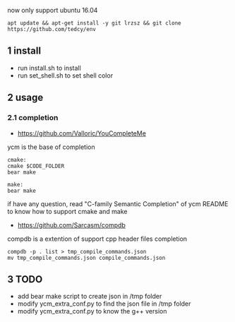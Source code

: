now only support ubuntu 16.04

```
apt update && apt-get install -y git lrzsz && git clone https://github.com/tedcy/env
```

## 1 install

* run install.sh to install
* run set_shell.sh to set shell color

## 2 usage

### 2.1 completion

* https://github.com/Valloric/YouCompleteMe

ycm is the base of completion

```
cmake:
cmake $CODE_FOLDER
bear make

make:
bear make
```

if have any question, read "C-family Semantic Completion" of ycm README to know how to support cmake and make

* https://github.com/Sarcasm/compdb

compdb is a extention of support cpp header files completion

```
compdb -p . list > tmp_compile_commands.json
mv tmp_compile_commands.json compile_commands.json
```

## 3 TODO

* add bear make script to create json in /tmp folder
* modify ycm_extra_conf.py to find the json file in /tmp folder
* modify ycm_extra_conf.py to know the g++ version
